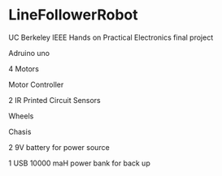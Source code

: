 # LineFollowerRobot


UC Berkeley IEEE Hands on Practical Electronics final project 

Adruino uno 

4 Motors 

Motor Controller

2 IR Printed Circuit Sensors 

Wheels 

Chasis 

2 9V battery for power source 

1 USB 10000 maH power bank for back up 



